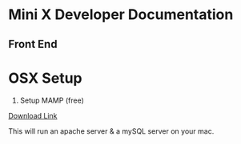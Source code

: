 # Mini X Developer Documentation

## Front End

# OSX Setup

1. Setup MAMP (free) 

[Download Link](https://www.mamp.info/en/) 

This will run an apache server & a mySQL server on your mac. 



